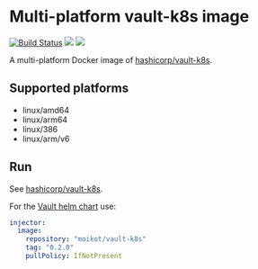 # Multi-platform vault-k8s image
[![Build Status](https://travis-ci.com/moikot/vault-k8s-image.svg?branch=master)](https://travis-ci.com/moikot/vault-k8s-image)
[![](https://images.microbadger.com/badges/version/moikot/vault-k8s.svg)](https://microbadger.com/images/moikot/vault-k8s "Get your own version badge on microbadger.com")
[![](https://images.microbadger.com/badges/commit/moikot/docker-tools.svg)](https://github.com/moikot/vault-k8s-image/blob/master/Dockerfile "Dockerfile")

A multi-platform Docker image of [hashicorp/vault-k8s](https://github.com/hashicorp/vault-k8s).

## Supported platforms
* linux/amd64
* linux/arm64
* linux/386
* linux/arm/v6

## Run

See [hashicorp/vault-k8s](https://hub.docker.com/r/hashicorp/vault-k8s).

For the [Vault helm chart](https://github.com/hashicorp/vault-helm) use:

```yaml
injector:
  image:
    repository: "moikot/vault-k8s"
    tag: "0.2.0"
    pullPolicy: IfNotPresent
```
